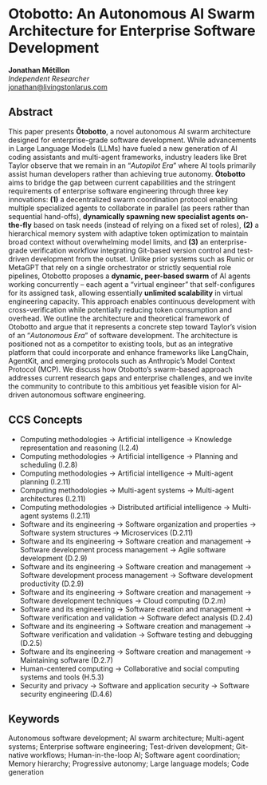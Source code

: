 # Otobotto: An Autonomous AI Swarm Architecture for Enterprise Software Development

**Jonathan Métillon**  
*Independent Researcher*  
jonathan@livingstonlarus.com

## Abstract

This paper presents **Ōtobotto**, a novel autonomous AI swarm architecture designed for enterprise-grade software development. While advancements in Large Language Models (LLMs) have fueled a new generation of AI coding assistants and multi-agent frameworks, industry leaders like Bret Taylor observe that we remain in an “*Autopilot Era*” where AI tools primarily assist human developers rather than achieving true autonomy. **Ōtobotto** aims to bridge the gap between current capabilities and the stringent requirements of enterprise software engineering through three key innovations: **(1)** a decentralized swarm coordination protocol enabling multiple specialized agents to collaborate in parallel (as peers rather than sequential hand-offs), **dynamically spawning new specialist agents on-the-fly** based on task needs (instead of relying on a fixed set of roles), **(2)** a hierarchical memory system with adaptive token optimization to maintain broad context without overwhelming model limits, and **(3)** an enterprise-grade verification workflow integrating Git-based version control and test-driven development from the outset. Unlike prior systems such as Runic or MetaGPT that rely on a single orchestrator or strictly sequential role pipelines, Otobotto proposes a **dynamic, peer-based swarm** of AI agents working concurrently – each agent a “virtual engineer” that self-configures for its assigned task, allowing essentially **unlimited scalability** in virtual engineering capacity. This approach enables continuous development with cross-verification while potentially reducing token consumption and overhead. We outline the architecture and theoretical framework of Otobotto and argue that it represents a concrete step toward Taylor’s vision of an “*Autonomous Era*” of software development. The architecture is positioned not as a competitor to existing tools, but as an integrative platform that could incorporate and enhance frameworks like LangChain, AgentKit, and emerging protocols such as Anthropic’s Model Context Protocol (MCP). We discuss how Otobotto’s swarm-based approach addresses current research gaps and enterprise challenges, and we invite the community to contribute to this ambitious yet feasible vision for AI-driven autonomous software engineering.

## CCS Concepts

- Computing methodologies → Artificial intelligence → Knowledge representation and reasoning (I.2.4)  
- Computing methodologies → Artificial intelligence → Planning and scheduling (I.2.8)  
- Computing methodologies → Artificial intelligence → Multi-agent planning (I.2.11)  
- Computing methodologies → Multi-agent systems → Multi-agent architectures (I.2.11)  
- Computing methodologies → Distributed artificial intelligence → Multi-agent systems (I.2.11)  
- Software and its engineering → Software organization and properties → Software system structures → Microservices (D.2.11)  
- Software and its engineering → Software creation and management → Software development process management → Agile software development (D.2.9)  
- Software and its engineering → Software creation and management → Software development process management → Software development productivity (D.2.9)  
- Software and its engineering → Software creation and management → Software development techniques → Cloud computing (D.2.m)  
- Software and its engineering → Software creation and management → Software verification and validation → Software defect analysis (D.2.4)  
- Software and its engineering → Software creation and management → Software verification and validation → Software testing and debugging (D.2.5)  
- Software and its engineering → Software creation and management → Maintaining software (D.2.7)  
- Human-centered computing → Collaborative and social computing systems and tools (H.5.3)  
- Security and privacy → Software and application security → Software security engineering (D.4.6)  

## Keywords

Autonomous software development; AI swarm architecture; Multi-agent systems; Enterprise software engineering; Test-driven development; Git-native workflows; Human-in-the-loop AI; Software agent coordination; Memory hierarchy; Progressive autonomy; Large language models; Code generation

